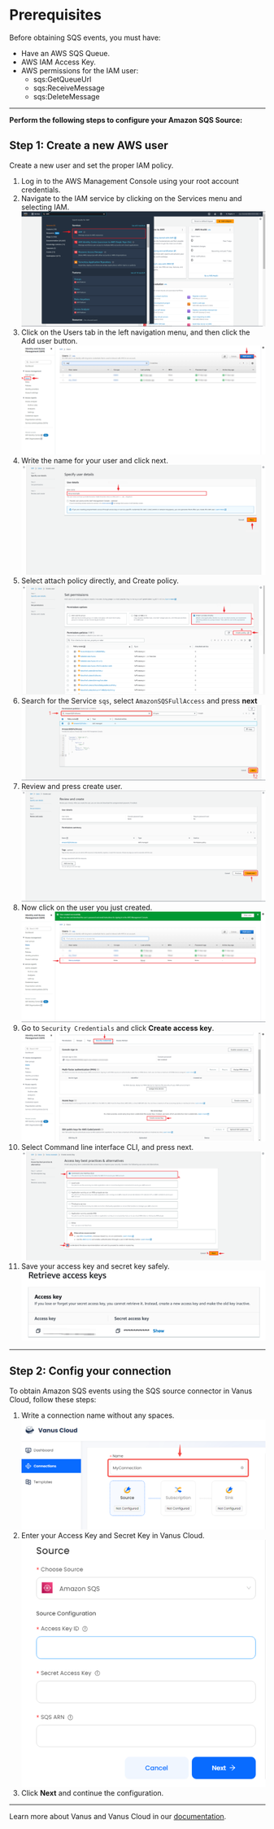 #
# Prerequisites

Before obtaining SQS events, you must have:

- Have an AWS SQS Queue.
- AWS IAM Access Key.
- AWS permissions for the IAM user:
  - sqs:GetQueueUrl
  - sqs:ReceiveMessage
  - sqs:DeleteMessage

---

**Perform the following steps to configure your Amazon SQS Source:**

## Step 1: Create a new AWS user

Create a new user and set the proper IAM policy.

1. Log in to the AWS Management Console using your root account credentials.
2. Navigate to the IAM service by clicking on the Services menu and selecting IAM.
   ![](images/1.png)
3. Click on the Users tab in the left navigation menu, and then click the Add user button.
   ![](images/create%20a%20user.png)
4. Write the name for your user and click next. 
![](images/3.png)
5. Select attach policy directly, and Create policy.
   ![](images/4..png)
6. Search for the Service `sqs`, select `AmazonSQSFullAccess` and press **next** 
   ![](images/permission.png)
8. Review and press create user. 
![](images/create%20user.png)
9. Now click on the user you just created.  
![](images/11.png)  
10. Go to `Security Credentials` and click **Create access key**.
    ![](images/12.png)
11. Select Command line interface CLI, and press next.  
![](images/13.png)
12. Save your access key and secret key safely.
    ![](images/img.png)

---

## Step 2: Config your connection

To obtain Amazon SQS events using the SQS source connector in Vanus Cloud, follow these steps:

1. Write a connection name without any spaces.  
   ![img.png](images/my%20connection.png)
2. Enter your Access Key and Secret Key in Vanus Cloud.  
   ![img.png](images/vanus-sqs.png)
3. Click **Next** and continue the configuration.

---

Learn more about Vanus and Vanus Cloud in our [documentation](https://docs.vanus.ai).
